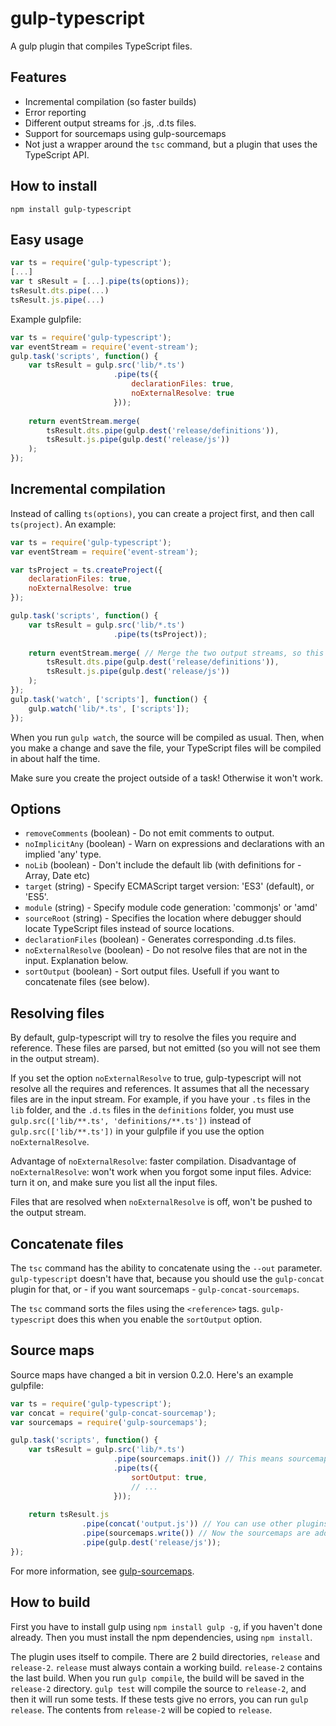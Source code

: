 gulp-typescript
===============
A gulp plugin that compiles TypeScript files.

Features
--------
- Incremental compilation (so faster builds)
- Error reporting
- Different output streams for .js, .d.ts files.
- Support for sourcemaps using gulp-sourcemaps
- Not just a wrapper around the ```tsc``` command, but a plugin that uses the TypeScript API.

How to install
--------------
```shell
npm install gulp-typescript
```

Easy usage
----------
```javascript
var ts = require('gulp-typescript');
[...]
var t sResult = [...].pipe(ts(options));
tsResult.dts.pipe(...)
tsResult.js.pipe(...)
```
Example gulpfile:
```javascript
var ts = require('gulp-typescript');
var eventStream = require('event-stream');
gulp.task('scripts', function() {
	var tsResult = gulp.src('lib/*.ts')
					   .pipe(ts({
						   declarationFiles: true,
						   noExternalResolve: true
					   }));
	
	return eventStream.merge(
		tsResult.dts.pipe(gulp.dest('release/definitions')),
		tsResult.js.pipe(gulp.dest('release/js'))
	);
});
```

Incremental compilation
-----------------------
Instead of calling ```ts(options)```, you can create a project first, and then call ```ts(project)```. An example:
```javascript
var ts = require('gulp-typescript');
var eventStream = require('event-stream');

var tsProject = ts.createProject({
	declarationFiles: true,
	noExternalResolve: true
});

gulp.task('scripts', function() {
	var tsResult = gulp.src('lib/*.ts')
					   .pipe(ts(tsProject));
	
	return eventStream.merge( // Merge the two output streams, so this task is finished when the IO of both operations are done.
		tsResult.dts.pipe(gulp.dest('release/definitions')),
		tsResult.js.pipe(gulp.dest('release/js'))
	);
});
gulp.task('watch', ['scripts'], function() {
    gulp.watch('lib/*.ts', ['scripts']);
});
```
When you run ```gulp watch```, the source will be compiled as usual. Then, when you make a change and save the file, your TypeScript files will be compiled in about half the time.

Make sure you create the project outside of a task! Otherwise it won't work.

Options
-------
- ```removeComments``` (boolean) - Do not emit comments to output.
- ```noImplicitAny``` (boolean) - Warn on expressions and declarations with an implied 'any' type.
- ```noLib``` (boolean) - Don't include the default lib (with definitions for - Array, Date etc)
- ```target``` (string) - Specify ECMAScript target version: 'ES3' (default), or 'ES5'.
- ```module``` (string) - Specify module code generation: 'commonjs' or 'amd'
- ```sourceRoot``` (string) - Specifies the location where debugger should locate TypeScript files instead of source locations.
- ```declarationFiles``` (boolean) - Generates corresponding .d.ts files.
- ```noExternalResolve``` (boolean) - Do not resolve files that are not in the input. Explanation below.
- ```sortOutput``` (boolean) - Sort output files. Usefull if you want to concatenate files (see below).

Resolving files
---------------
By default, gulp-typescript will try to resolve the files you require and reference. These files are parsed, but not emitted (so you will not see them in the output stream).

If you set the option ```noExternalResolve``` to true, gulp-typescript will not resolve all the requires and references. It assumes that all the necessary files are in the input stream. For example, if you have your ```.ts``` files in the ```lib``` folder, and the ```.d.ts``` files in the ```definitions``` folder, you must use ```gulp.src(['lib/**.ts', 'definitions/**.ts'])``` instead of ```gulp.src(['lib/**.ts'])``` in your gulpfile if you use the option ```noExternalResolve```.

Advantage of ```noExternalResolve```: faster compilation.
Disadvantage of ```noExternalResolve```: won't work when you forgot some input files.
Advice: turn it on, and make sure you list all the input files.

Files that are resolved when ```noExternalResolve``` is off, won't be pushed to the output stream.

Concatenate files
------------
The ```tsc``` command has the ability to concatenate using the ```--out``` parameter. ```gulp-typescript``` doesn't have that, because you should use the ```gulp-concat``` plugin for that, or - if you want sourcemaps - ```gulp-concat-sourcemaps```.

The ```tsc``` command sorts the files using the ```<reference>``` tags. ```gulp-typescript``` does this when you enable the ```sortOutput``` option.

Source maps
----------
Source maps have changed a bit in version 0.2.0. Here's an example gulpfile:
```javascript
var ts = require('gulp-typescript');
var concat = require('gulp-concat-sourcemap');
var sourcemaps = require('gulp-sourcemaps');

gulp.task('scripts', function() {
	var tsResult = gulp.src('lib/*.ts')
					   .pipe(sourcemaps.init()) // This means sourcemaps will be generated
					   .pipe(ts({
						   sortOutput: true,
						   // ...
					   }));
	
	return tsResult.js
				.pipe(concat('output.js')) // You can use other plugins that also support gulp-sourcemaps
				.pipe(sourcemaps.write()) // Now the sourcemaps are added to the .js file
				.pipe(gulp.dest('release/js'));
});
```
For more information, see [gulp-sourcemaps](https://github.com/floridoo/gulp-sourcemaps).

How to build
------------
First you have to install gulp using ```npm install gulp -g```, if you haven't done already. Then you must install the npm dependencies, using ```npm install```.

The plugin uses itself to compile. There are 2 build directories, ```release``` and ```release-2```. ```release``` must always contain a working build. ```release-2``` contains the last build. When you run ```gulp compile```, the build will be saved in the ```release-2``` directory. ```gulp test``` will compile the source to ```release-2```, and then it will run some tests. If these tests give no errors, you can run ```gulp release```. The contents from ```release-2``` will be copied to ```release```.
